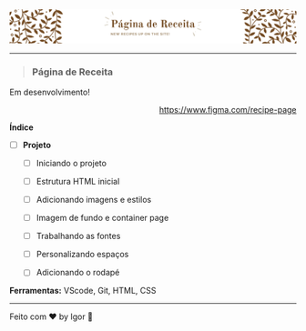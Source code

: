 <div style="">
  <a href="#">
    <img alt="Recipe Page" src="./.github/logo.png"/>
  </a>
</div>

---

> ### **Página de Receita**

<div style="">
  <p>
    Em desenvolvimento!
  </p>
</div>

<div align="right">
  <a href="https://www.figma.com/pt-br/comunidade/file/1360315130061454535/pagina-de-receita">
    https://www.figma.com/recipe-page
  </a>
</div>

**Índice**

  - [ ] **Projeto**
    - [ ] Iniciando o projeto
    - [ ] Estrutura HTML inicial
    - [ ] Adicionando imagens e estilos
    - [ ] Imagem de fundo e container page
    - [ ] Trabalhando as fontes
    - [ ] Personalizando espaços
    - [ ] Adicionando o rodapé


<div style="">
  <p>
    <strong>Ferramentas:</strong> VScode, Git, HTML, CSS
  </p>
</div>

---

Feito com ❤ by Igor 🖖

